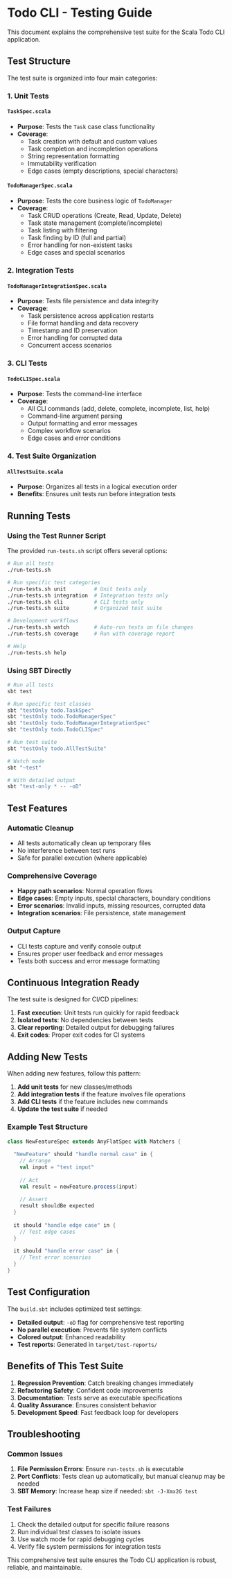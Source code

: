# Todo CLI - Testing Guide

This document explains the comprehensive test suite for the Scala Todo CLI application.

## Test Structure

The test suite is organized into four main categories:

### 1. Unit Tests

#### `TaskSpec.scala`
- **Purpose**: Tests the `Task` case class functionality
- **Coverage**: 
  - Task creation with default and custom values
  - Task completion and incompletion operations
  - String representation formatting
  - Immutability verification
  - Edge cases (empty descriptions, special characters)

#### `TodoManagerSpec.scala`
- **Purpose**: Tests the core business logic of `TodoManager`
- **Coverage**:
  - Task CRUD operations (Create, Read, Update, Delete)
  - Task state management (complete/incomplete)
  - Task listing with filtering
  - Task finding by ID (full and partial)
  - Error handling for non-existent tasks
  - Edge cases and special scenarios

### 2. Integration Tests

#### `TodoManagerIntegrationSpec.scala`
- **Purpose**: Tests file persistence and data integrity
- **Coverage**:
  - Task persistence across application restarts
  - File format handling and data recovery
  - Timestamp and ID preservation
  - Error handling for corrupted data
  - Concurrent access scenarios

### 3. CLI Tests

#### `TodoCLISpec.scala`
- **Purpose**: Tests the command-line interface
- **Coverage**:
  - All CLI commands (add, delete, complete, incomplete, list, help)
  - Command-line argument parsing
  - Output formatting and error messages
  - Complex workflow scenarios
  - Edge cases and error conditions

### 4. Test Suite Organization

#### `AllTestSuite.scala`
- **Purpose**: Organizes all tests in a logical execution order
- **Benefits**: Ensures unit tests run before integration tests

## Running Tests

### Using the Test Runner Script

The provided `run-tests.sh` script offers several options:

```bash
# Run all tests
./run-tests.sh

# Run specific test categories
./run-tests.sh unit         # Unit tests only
./run-tests.sh integration  # Integration tests only
./run-tests.sh cli          # CLI tests only
./run-tests.sh suite        # Organized test suite

# Development workflows
./run-tests.sh watch        # Auto-run tests on file changes
./run-tests.sh coverage     # Run with coverage report

# Help
./run-tests.sh help
```

### Using SBT Directly

```bash
# Run all tests
sbt test

# Run specific test classes
sbt "testOnly todo.TaskSpec"
sbt "testOnly todo.TodoManagerSpec"
sbt "testOnly todo.TodoManagerIntegrationSpec"
sbt "testOnly todo.TodoCLISpec"

# Run test suite
sbt "testOnly todo.AllTestSuite"

# Watch mode
sbt "~test"

# With detailed output
sbt "test-only * -- -oD"
```

## Test Features

### Automatic Cleanup
- All tests automatically clean up temporary files
- No interference between test runs
- Safe for parallel execution (where applicable)

### Comprehensive Coverage
- **Happy path scenarios**: Normal operation flows
- **Edge cases**: Empty inputs, special characters, boundary conditions
- **Error scenarios**: Invalid inputs, missing resources, corrupted data
- **Integration scenarios**: File persistence, state management

### Output Capture
- CLI tests capture and verify console output
- Ensures proper user feedback and error messages
- Tests both success and error message formatting

## Continuous Integration Ready

The test suite is designed for CI/CD pipelines:

1. **Fast execution**: Unit tests run quickly for rapid feedback
2. **Isolated tests**: No dependencies between tests
3. **Clear reporting**: Detailed output for debugging failures
4. **Exit codes**: Proper exit codes for CI systems

## Adding New Tests

When adding new features, follow this pattern:

1. **Add unit tests** for new classes/methods
2. **Add integration tests** if the feature involves file operations
3. **Add CLI tests** if the feature includes new commands
4. **Update the test suite** if needed

### Example Test Structure

```scala
class NewFeatureSpec extends AnyFlatSpec with Matchers {
  
  "NewFeature" should "handle normal case" in {
    // Arrange
    val input = "test input"
    
    // Act
    val result = newFeature.process(input)
    
    // Assert
    result shouldBe expected
  }
  
  it should "handle edge case" in {
    // Test edge cases
  }
  
  it should "handle error case" in {
    // Test error scenarios
  }
}
```

## Test Configuration

The `build.sbt` includes optimized test settings:

- **Detailed output**: `-oD` flag for comprehensive test reporting
- **No parallel execution**: Prevents file system conflicts
- **Colored output**: Enhanced readability
- **Test reports**: Generated in `target/test-reports/`

## Benefits of This Test Suite

1. **Regression Prevention**: Catch breaking changes immediately
2. **Refactoring Safety**: Confident code improvements
3. **Documentation**: Tests serve as executable specifications
4. **Quality Assurance**: Ensures consistent behavior
5. **Development Speed**: Fast feedback loop for developers

## Troubleshooting

### Common Issues

1. **File Permission Errors**: Ensure `run-tests.sh` is executable
2. **Port Conflicts**: Tests clean up automatically, but manual cleanup may be needed
3. **SBT Memory**: Increase heap size if needed: `sbt -J-Xmx2G test`

### Test Failures

1. Check the detailed output for specific failure reasons
2. Run individual test classes to isolate issues
3. Use watch mode for rapid debugging cycles
4. Verify file system permissions for integration tests

This comprehensive test suite ensures the Todo CLI application is robust, reliable, and maintainable.
